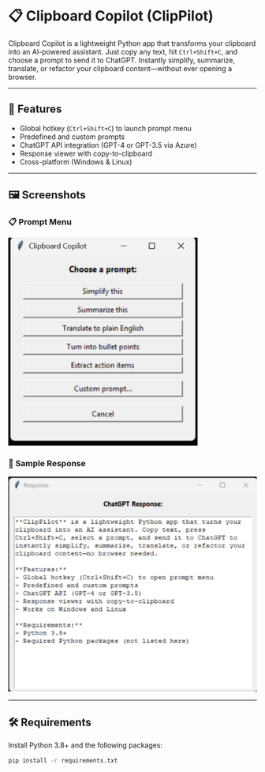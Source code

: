 # 📋 Clipboard Copilot (ClipPilot)

Clipboard Copilot is a lightweight Python app that transforms your clipboard into an AI-powered assistant. Just copy any text, hit `Ctrl+Shift+C`, and choose a prompt to send it to ChatGPT. Instantly simplify, summarize, translate, or refactor your clipboard content—without ever opening a browser.

---

## 🚀 Features

- Global hotkey (`Ctrl+Shift+C`) to launch prompt menu  
- Predefined and custom prompts  
- ChatGPT API integration (GPT-4 or GPT-3.5 via Azure)  
- Response viewer with copy-to-clipboard  
- Cross-platform (Windows & Linux)

---

## 🖼️ Screenshots

### 📋 Prompt Menu
![Prompt Menu](ClipPilot_Menu.png)

### 🧠 Sample Response
![Response Window](ClipPilot_Response.png)

---

## 🛠️ Requirements

Install Python 3.8+ and the following packages:

```bash
pip install -r requirements.txt
